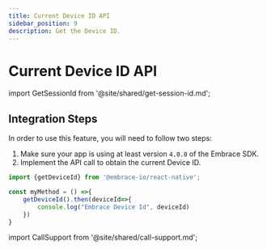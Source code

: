 ```yaml
---
title: Current Device ID API
sidebar_position: 9
description: Get the Device ID.
---
```


# Current Device ID API

import GetSessionId from '@site/shared/get-session-id.md';

<GetSessionId />

## Integration Steps

In order to use this feature, you will need to follow two steps:

1. Make sure your app is using at least version `4.0.0` of the Embrace SDK.
2. Implement the API call to obtain the current Device ID.


```javascript
import {getDeviceId} from '@embrace-io/react-native';

const myMethod = () =>{
    getDeviceId().then(deviceId=>{
        console.log("Embrace Device Id", deviceId)
    })
}
```  

import CallSupport from '@site/shared/call-support.md';

<CallSupport />
